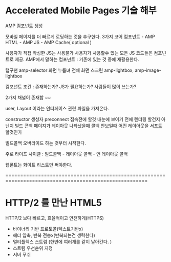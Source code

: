 # Accelerated Mobile Pages 기술 해부

AMP 컴포넌트 생성

모바일 페이지를 더 빠르게 로딩하는 것을 추구한다.
3가지 코어 컴포넌트
    - AMP HTML
    - AMP JS
    - AMP Cache( optional )

사용자가 직접 작성한 JS는 사용불가
사용자가 사용할수 있는 모든 JS 코드들은 컴포넌트로 제공.
AMP에서 말하는 컴포넌트 : 기존에 있는 것 중에 재활용한다.

탭구현 amp-selector
화면 누름녀 전체 화면 스크린 amp-lightbox, amp-image-lightbox

컴포넌트 조건 : 존재하는가? JS가 필요하는가? 사람들이 많이 쓰는가?

2가지 채널이 존재함
~~



user, Layout 이라는 인터페이스 관련 파일을 가져온다.

constructor 생성자
preconnect 접속전에 할것
내눈에 보이기 전에 렌더링 할건지 아닌지
빌드 콘백
페이지가 레이아웃 나타났을때 콜백
안보일때
어떤 레이아웃을 서포트 할것인가

빌드콜백 오버라이드 하는 것부터 시작한다.

주로 라이프 사이클 : 빌드콜백 - 레이아웃 콜백 - 언 레이아웃 콜백

웹폰트는 화이트 리스트만 써야한다.

======================================================================================================

# HTTP/2 를 만난 HTML5

HTTP/2 보다 빠르고, 효율적이고 안전하게(HTTPS)

- 바이너리 기반 프로토콜(텍스트기반x)
- 헤더 압축, 반복 전송x(반복되는건 생략한다)
- 멀티플렉스 스트림 (한번에 여러개를 같이 날아간다. )
- 스트림 우선순위 지정
- 서버 푸쉬

